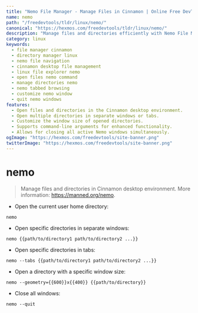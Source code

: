 ```yaml
---
title: "Nemo File Manager - Manage Files in Cinnamon | Online Free DevTools by Hexmos"
name: nemo
path: "/freedevtools/tldr/linux/nemo/"
canonical: "https://hexmos.com/freedevtools/tldr/linux/nemo/"
description: "Manage files and directories efficiently with Nemo File Manager. Open files and folders in tabs or separate windows, customize window size, and quit all windows. Free online tool, no registration required."
category: linux
keywords:
  - file manager cinnamon
  - directory manager linux
  - nemo file navigation
  - cinnamon desktop file management
  - linux file explorer nemo
  - open files nemo command
  - manage directories nemo
  - nemo tabbed browsing
  - customize nemo window
  - quit nemo windows
features:
  - Open files and directories in the Cinnamon desktop environment.
  - Open multiple directories in separate windows or tabs.
  - Customize the window size of opened directories.
  - Supports command-line arguments for enhanced functionality.
  - Allows for closing all active Nemo windows simultaneously.
ogImage: "https://hexmos.com/freedevtools/site-banner.png"
twitterImage: "https://hexmos.com/freedevtools/site-banner.png"
---
```


# nemo

> Manage files and directories in Cinnamon desktop environment.
> More information: <https://manned.org/nemo>.

- Open the current user home directory:

`nemo`

- Open specific directories in separate windows:

`nemo {{path/to/directory1 path/to/directory2 ...}}`

- Open specific directories in tabs:

`nemo --tabs {{path/to/directory1 path/to/directory2 ...}}`

- Open a directory with a specific window size:

`nemo --geometry={{600}}x{{400}} {{path/to/directory}}`

- Close all windows:

`nemo --quit`
